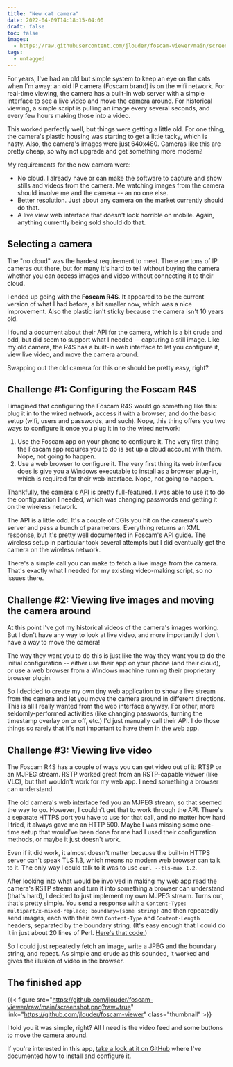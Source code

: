 ```yaml
---
title: "New cat camera"
date: 2022-04-09T14:18:15-04:00
draft: false
toc: false
images:
  - https://raw.githubusercontent.com/jlouder/foscam-viewer/main/screenshot.png
tags:
  - untagged
---
```

For years, I've had an old but simple system to keep an eye on the cats when
I'm away: an old IP camera (Foscam brand) is on the wifi network. For real-time
viewing, the camera has a built-in web server with a simple interface to see a
live video and move the camera around. For historical viewing, a simple script
is pulling an image every several seconds, and every few hours making those
into a video.

This worked perfectly well, but things were getting a little old. For one
thing, the camera's plastic housing was starting to get a little tacky, which
is nasty. Also, the camera's images were just 640x480.  Cameras like this are
pretty cheap, so why not upgrade and get something more modern?

My requirements for the new camera were:

* No cloud. I already have or can make the software to capture and show
stills and videos from the camera. Me watching images from the camera should
involve me and the camera -- an no one else.
* Better resolution. Just about any camera on the market currently should
do that.
* A live view web interface that doesn't look horrible on mobile. Again,
anything currently being sold should do that.

## Selecting a camera

The "no cloud" was the hardest requirement to meet. There are tons of IP cameras
out there, but for many it's hard to tell without buying the camera whether you
can access images and video without connecting it to their cloud.

I ended up going with the **Foscam R4S**. It appeared to be the current version of
what I had before, a bit smaller now, which was a nice improvement. Also the
plastic isn't sticky because the camera isn't 10 years old.

I found a document about their API for the camera, which is a bit crude and
odd, but did seem to support what I needed -- capturing a still image. Like
my old camera, the R4S has a built-in web interface to let you configure it,
view live video, and move the camera around.

Swapping out the old camera for this one should be pretty easy, right?

## Challenge #1: Configuring the Foscam R4S

I imagined that configuring the Foscam R4S would go something like this: plug
it in to the wired network, access it with a browser, and do the basic setup
(wifi, users and passwords, and such). Nope, this thing offers you two ways to
configure it once you plug it in to the wired network:

1. Use the Foscam app on your phone to configure it. The very first thing the
Foscam app requires you to do is set up a cloud account with them.  Nope, not
going to happen.
2. Use a web browser to configure it. The very first thing its web interface
does is give you a Windows executable to install as a browser plug-in, which is
required for their web interface. Nope, not going to happen.

Thankfully, the camera's [API](https://github.com/jlouder/foscam-viewer/blob/main/Foscam-IPCamera-CGI-User-Guide-AllPlatforms-2015.11.06.pdf)
is pretty full-featured. I was able to use it to do the configuration I needed,
which was changing passwords and getting it on the wireless network.

The API is a little odd. It's a couple of CGIs you hit on the camera's web
server and pass a bunch of parameters. Everything returns an XML response, but
it's pretty well documented in Foscam's API guide. The wireless setup in
particular took several attempts but I did eventually get the camera on the
wireless network.

There's a simple call you can make to fetch a live image from the camera.
That's exactly what I needed for my existing video-making script, so no issues
there.

## Challenge #2: Viewing live images and moving the camera around

At this point I've got my historical videos of the camera's images working.
But I don't have any way to look at live video, and more importantly I don't
have a way to move the camera!

The way they want you to do this is just like the way they want you to do the
initial configuration -- either use their app on your phone (and their cloud),
or use a web browser from a Windows machine running their proprietary browser
plugin.

So I decided to create my own tiny web application to show a live stream from
the camera and let you move the camera around in different directions.  This is
all I really wanted from the web interface anyway. For other, more
seldomly-performed activities (like changing passwords, turning the timestamp
overlay on or off, etc.) I'd just manually call their API. I do those things so
rarely that it's not important to have them in the web app.

## Challenge #3: Viewing live video

The Foscam R4S has a couple of ways you can get video out of it: RTSP or an
MJPEG stream. RSTP worked great from an RSTP-capable viewer (like VLC), but
that wouldn't work for my web app. I need something a browser can understand.

The old camera's web interface fed you an MJPEG stream, so that seemed the way
to go. However, I couldn't get that to work through the API. There's a separate
HTTPS port you have to use for that call, and no matter how hard I tried,
it always gave me an HTTP 500. Maybe I was missing some one-time setup that
would've been done for me had I used their configuration methods, or maybe
it just doesn't work.

Even if it did work, it almost doesn't matter because the built-in HTTPS server
can't speak TLS 1.3, which means no modern web browser can talk to it. The only
way I could talk to it was to use `curl --tls-max 1.2`.

After looking into what would be involved in making my web app read the
camera's RSTP stream and turn it into something a browser can understand
(that's hard), I decided to just implement my own MJPEG stream. Turns out,
that's pretty simple.  You send a response with a `Content-Type:
multipart/x-mixed-replace; boundary={some string}` and then repeatedly send
images, each with their own `Content-Type` and `Content-Length` headers,
separated by the boundary string. (It's easy enough that I could do it in just
about 20 lines of Perl. [Here's that
code.](https://github.com/jlouder/foscam-viewer/blob/5c7bf0f04f42313c9ae5561c4654b6430d60a288/lib/FoscamViewer/Controller/Webapp.pm#L17))

So I could just repeatedly fetch an image, write a JPEG and the boundary
string, and repeat. As simple and crude as this sounded, it worked and gives
the illusion of video in the browser.

## The finished app

{{< figure src="https://github.com/jlouder/foscam-viewer/raw/main/screenshot.png?raw=true"
           link="https://github.com/jlouder/foscam-viewer" class="thumbnail" >}}

I told you it was simple, right? All I need is the video feed and some buttons to
move the camera around.

If you're interested in this app, [take a look at it on
GitHub](https://github.com/jlouder/foscam-viewer) where I've documented how to
install and configure it.
